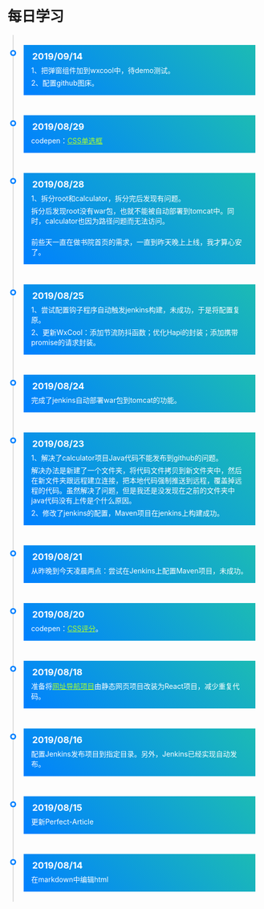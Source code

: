 # 每日学习

<div class="timeline-container">
    <div class="timeline-body">
        <div class="timeline-main">
            <div class="timeline-time">2019/09/14</div>
            <div class="timeline-content">1、把弹窗组件加到wxcool中，待demo测试。</div>
            <div class="timeline-content">2、配置github图床。</div>
        </div>
    </div>
    <div class="timeline-body">
        <div class="timeline-main">
            <div class="timeline-time">2019/08/29</div>
            <div class="timeline-content">codepen：<a href="https://codepen.io/awhitemouse/pen/zYOzZKa" target="_blank">CSS单选框</a></div>
        </div>
    </div>
    <div class="timeline-body">
        <div class="timeline-main">
            <div class="timeline-time">2019/08/28</div>
            <div class="timeline-content">1、拆分root和calculator，拆分完后发现有问题。</div>
            <div class="timeline-content">拆分后发现root没有war包，也就不能被自动部署到tomcat中。同时，calculator也因为路径问题而无法访问。</div>
            <br/>
            <div class="timeline-content">前些天一直在做书院首页的需求，一直到昨天晚上上线，我才算心安了。</div>
        </div>
    </div>
    <div class="timeline-body">
        <div class="timeline-main">
            <div class="timeline-time">2019/08/25</div>
            <div class="timeline-content">1、尝试配置钩子程序自动触发jenkins构建，未成功，于是将配置复原。</div>
            <div class="timeline-content">2、更新WxCool：添加节流防抖函数；优化Hapi的封装；添加携带promise的请求封装。</div>
        </div>
    </div>
    <div class="timeline-body">
        <div class="timeline-main">
            <div class="timeline-time">2019/08/24</div>
            <div class="timeline-content">完成了jenkins自动部署war包到tomcat的功能。</div>
        </div>
    </div>
    <div class="timeline-body">
        <div class="timeline-main">
            <div class="timeline-time">2019/08/23</div>
            <div class="timeline-content">1、解决了calculator项目Java代码不能发布到github的问题。</div>
            <div class="timeline-content">解决办法是新建了一个文件夹，将代码文件拷贝到新文件夹中，然后在新文件夹跟远程建立连接，把本地代码强制推送到远程，覆盖掉远程的代码。虽然解决了问题，但是我还是没发现在之前的文件夹中java代码没有上传是个什么原因。</div>
            <div class="timeline-content">2、修改了jenkins的配置，Maven项目在jenkins上构建成功。</div>
        </div>
    </div>
    <div class="timeline-body">
        <div class="timeline-main">
            <div class="timeline-time">2019/08/21</div>
            <div class="timeline-content">从昨晚到今天凌晨两点：尝试在Jenkins上配置Maven项目，未成功。</div>
        </div>
    </div>
    <div class="timeline-body">
        <div class="timeline-main">
            <div class="timeline-time">2019/08/20</div>
            <div class="timeline-content">codepen：<a href="https://codepen.io/awhitemouse/pen/ZEzpPgN" target="_blank">CSS评分</a>。</div>
        </div>
    </div>
    <div class="timeline-body">
        <div class="timeline-main">
            <div class="timeline-time">2019/08/18</div>
            <div class="timeline-content">准备将<a href="https://github.com/WebStackPage/WebStackPage.github.io" target="_blank">网址导航项目</a>由静态网页项目改装为React项目，减少重复代码。</div>
        </div>
    </div>
    <div class="timeline-body">
        <div class="timeline-main">
            <div class="timeline-time">2019/08/16</div>
            <div class="timeline-content">配置Jenkins发布项目到指定目录。另外，Jenkins已经实现自动发布。</div>
        </div>
    </div>
    <div class="timeline-body">
        <div class="timeline-main">
            <div class="timeline-time">2019/08/15</div>
            <div class="timeline-content">更新Perfect-Article</div>
        </div>
    </div>
    <div class="timeline-body">
        <div class="timeline-main">
            <div class="timeline-time">2019/08/14</div>
            <div class="timeline-content">在markdown中编辑html</div>
        </div>
    </div>
</div>

<style>
    .timeline-container {
        width: 100%;
        padding-left: 10px;
        position: relative;
        color: #fff;
    }

    .timeline-body {
        position: relative;
        border-left: 2px solid #ddd;
        padding: 20px;
    }

    .timeline-body::before {
        content: '';
        position: absolute;
        top: 30px;
        left: -7px;
        width: 12px;
        height: 12px;
        border-radius: 50%;
        background-color: #0081ff;
    }

    .timeline-body::after {
        content: '';
        position: absolute;
        top: 33px;
        left: -4px;
        width: 6px;
        height: 6px;
        border-radius: 50%;
        background-color: #fff;
    }

    .timeline-main {
        padding: 10px 15px 15px 15px;
        background-image: linear-gradient(45deg, #0081ff, #1cbbb4);
    }

    .timeline-time {
        padding: 2px;
        min-width: 0;
        border-radius: 5px;
        font-weight: 700;
        font-size: 18px;
    }

    .timeline-content {
        margin-top: 5px;
    }
    
    .timeline-content a {
        color: greenyellow !important;
    }
</style>
